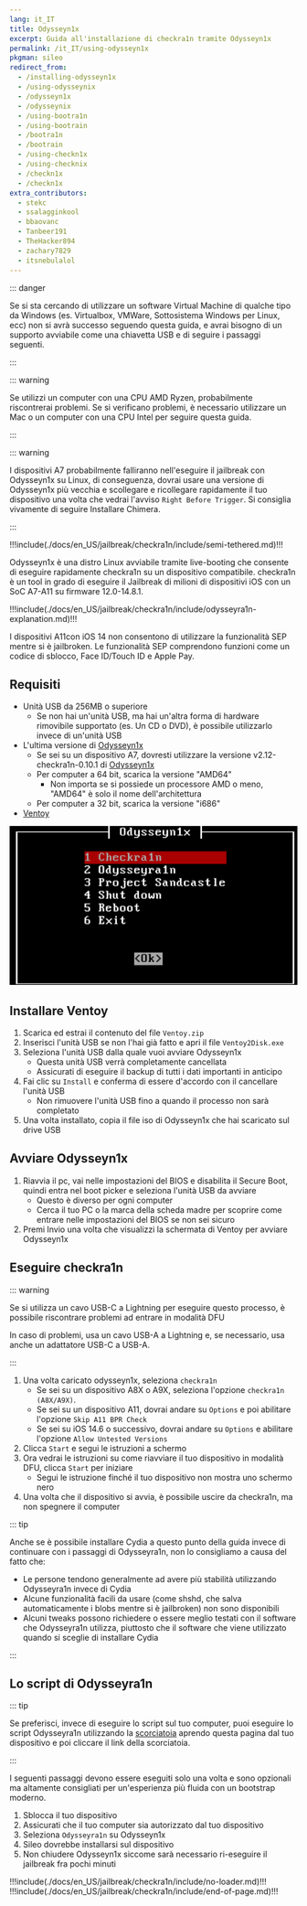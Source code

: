 ```yaml
---
lang: it_IT
title: Odysseyn1x
excerpt: Guida all'installazione di checkra1n tramite Odysseyn1x
permalink: /it_IT/using-odysseyn1x
pkgman: sileo
redirect_from:
  - /installing-odysseyn1x
  - /using-odysseynix
  - /odysseyn1x
  - /odysseynix
  - /using-bootra1n
  - /using-bootrain
  - /bootra1n
  - /bootrain
  - /using-checkn1x
  - /using-checknix
  - /checkn1x
  - /checkn1x
extra_contributors:
  - stekc
  - ssalagginkool
  - bbaovanc
  - Tanbeer191
  - TheHacker894
  - zachary7829
  - itsnebulalol
---
```


::: danger

Se si sta cercando di utilizzare un software Virtual Machine di qualche tipo da Windows (es. Virtualbox, VMWare, Sottosistema Windows per Linux, ecc) non si avrà successo seguendo questa guida, e avrai bisogno di un supporto avviabile come una chiavetta USB e di seguire i passaggi seguenti.

:::

::: warning

Se utilizzi un computer con una CPU AMD Ryzen, probabilmente riscontrerai problemi. Se si verificano problemi, è necessario utilizzare un Mac o un computer con una CPU Intel per seguire questa guida.

:::

::: warning

I dispositivi A7 probabilmente falliranno nell'eseguire il jailbreak con Odysseyn1x su Linux, di conseguenza, dovrai usare una versione di Odysseyn1x più vecchia e scollegare e ricollegare rapidamente il tuo dispositivo una volta che vedrai l'avviso `Right Before Trigger`. Si consiglia vivamente di seguire <router-link to="/installing-chimera">Installare Chimera</router-link>.

:::

!!!include(./docs/en_US/jailbreak/checkra1n/include/semi-tethered.md)!!!

Odysseyn1x è una distro Linux avviabile tramite live-booting che consente di eseguire rapidamente checkra1n su un dispositivo compatibile. checkra1n è un tool in grado di eseguire il Jailbreak di milioni di dispositivi iOS con un SoC A7-A11 su firmware 12.0-14.8.1.

!!!include(./docs/en_US/jailbreak/checkra1n/include/odysseyra1n-explanation.md)!!!

I dispositivi A11con iOS 14 non consentono di utilizzare la funzionalità SEP mentre si è jailbroken. Le funzionalità SEP comprendono funzioni come un codice di sblocco, Face ID/Touch ID e Apple Pay.

## Requisiti

- Unità USB da 256MB o superiore
  - Se non hai un'unità USB, ma hai un'altra forma di hardware rimovibile supportato (es. Un CD o DVD), è possibile utilizzarlo invece di un'unità USB
- L'ultima versione di [Odysseyn1x](https://github.com/raspberryenvoie/odysseyn1x/releases)
  - Se sei su un dispositivo A7, dovresti utilizzare la versione v2.12-checkra1n-0.10.1 di [Odysseyn1x](https://github.com/raspberryenvoie/odysseyn1x/releases/tag/v2.12-checkra1n-0.10.1)
  - Per computer a 64 bit, scarica la versione "AMD64"
    - Non importa se si possiede un processore AMD o meno, "AMD64" è solo il nome dell'architettura
  - Per computer a 32 bit, scarica la versione "i686"
- [Ventoy](https://github.com/ventoy/Ventoy/releases)

![Uno screenshot del menu Odysseyn1x](/assets/images/Odysseyn1x.png)

## Installare Ventoy

1. Scarica ed estrai il contenuto del file `Ventoy.zip`
2. Inserisci l'unità USB se non l'hai già fatto e apri il file `Ventoy2Disk.exe`
3. Seleziona l'unità USB dalla quale vuoi avviare Odysseyn1x
   - Questa unità USB verrà completamente cancellata
   - Assicurati di eseguire il backup di tutti i dati importanti in anticipo
4. Fai clic su `Install` e conferma di essere d'accordo con il cancellare l'unità USB
   - Non rimuovere l'unità USB fino a quando il processo non sarà completato
5. Una volta installato, copia il file iso di Odysseyn1x che hai scaricato sul drive USB

## Avviare Odysseyn1x

1. Riavvia il pc, vai nelle impostazioni del BIOS e disabilita il Secure Boot, quindi entra nel boot picker e seleziona l'unità USB da avviare
   - Questo è diverso per ogni computer
   - Cerca il tuo PC o la marca della scheda madre per scoprire come entrare nelle impostazioni del BIOS se non sei sicuro
2. Premi Invio una volta che visualizzi la schermata di Ventoy per avviare Odysseyn1x

## Eseguire checkra1n

::: warning

Se si utilizza un cavo USB-C a Lightning per eseguire questo processo, è possibile riscontrare problemi ad entrare in modalità DFU

In caso di problemi, usa un cavo USB-A a Lightning e, se necessario, usa anche un adattatore USB-C a USB-A.

:::

1. Una volta caricato odysseyn1x, seleziona `checkra1n`
   - Se sei su un dispositivo A8X o A9X, seleziona l'opzione `checkra1n (A8X/A9X)`.
   - Se sei su un dispositivo A11, dovrai andare su `Options` e poi abilitare l'opzione `Skip A11 BPR Check`
   - Se sei su iOS 14.6 o successivo, dovrai andare su `Options` e abilitare l'opzione `Allow Untested Versions`
2. Clicca `Start` e segui le istruzioni a schermo
3. Ora vedrai le istruzioni su come riavviare il tuo dispositivo in <router-link to="/faq/#what-is-dfu-mode">modalità DFU</router-link>, clicca `Start` per iniziare
   - Segui le istruzione finché il tuo dispositivo non mostra uno schermo nero
4. Una volta che il dispositivo si avvia, è possibile uscire da checkra1n, ma non spegnere il computer

<!--Will probably make this better later on but this will work for now-->

::: tip

Anche se è possibile installare Cydia a questo punto della guida invece di continuare con i passaggi di Odysseyra1n, non lo consigliamo a causa del fatto che:

- Le persone tendono generalmente ad avere più stabilità utilizzando Odysseyra1n invece di Cydia
- Alcune funzionalità facili da usare (come shshd, che salva automaticamente i blobs mentre si è jailbroken) non sono disponibili
- Alcuni tweaks possono richiedere o essere meglio testati con il software che Odysseyra1n utilizza, piuttosto che il software che viene utilizzato quando si sceglie di installare Cydia

:::

## Lo script di Odysseyra1n

::: tip

Se preferisci, invece di eseguire lo script sul tuo computer, puoi eseguire lo script Odysseyra1n utilizzando la [scorciatoia](https://www.icloud.com/shortcuts/8d4e206d568d4aadb624b2a6191a3771) aprendo questa pagina dal tuo dispositivo e poi cliccare il link della scorciatoia.

:::

I seguenti passaggi devono essere eseguiti solo una volta e sono opzionali ma altamente consigliati per un'esperienza più fluida con un bootstrap moderno.

1. Sblocca il tuo dispositivo
2. Assicurati che il tuo computer sia autorizzato dal tuo dispositivo
3. Seleziona `Odysseyra1n` su Odysseyn1x
4. Sileo dovrebbe installarsi sul dispositivo
5. Non chiudere Odysseyn1x siccome sarà necessario ri-eseguire il jailbreak fra pochi minuti

!!!include(./docs/en_US/jailbreak/checkra1n/include/no-loader.md)!!!
!!!include(./docs/en_US/jailbreak/checkra1n/include/end-of-page.md)!!!
